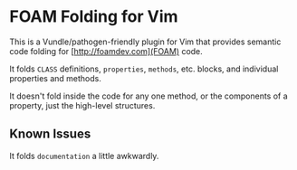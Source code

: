 # FOAM Folding for Vim

This is a Vundle/pathogen-friendly plugin for Vim that provides semantic code folding for [http://foamdev.com](FOAM) code.

It folds `CLASS` definitions, `properties`, `methods`, etc. blocks, and individual properties and methods.

It doesn't fold inside the code for any one method, or the components of a property, just the high-level structures.

## Known Issues

It folds `documentation` a little awkwardly.

